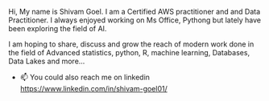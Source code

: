 Hi, My name is Shivam Goel. I am a Certified AWS practitioner and and Data Practitioner. I always enjoyed working on Ms Office, Pythong but lately have been exploring the field of AI.

I am hoping to share, discuss and grow the reach of modern work done in the field of Advanced statistics, python, R, machine learning, Databases, Data Lakes and more...

- 📫 You could also reach me on linkedin https://www.linkedin.com/in/shivam-goel01/


